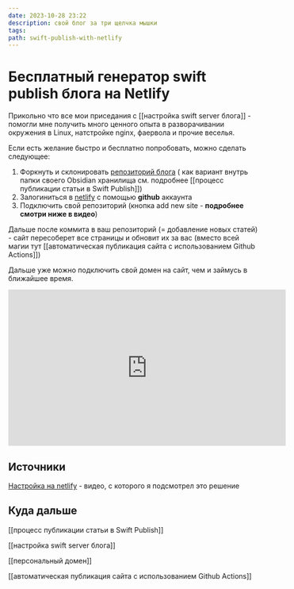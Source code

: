 ```yaml
---
date: 2023-10-28 23:22
description: свой блог за три щелчка мышки
tags: 
path: swift-publish-with-netlify
---
```

# Бесплатный генератор swift publish блога на Netlify

Прикольно что все мои приседания с [[настройка swift server блога]] - помогли мне получить много ценного опыта в разворачивании окружения в Linux, натстройке nginx, фаервола и прочие веселья.

Если есть желание быстро и бесплатно попробовать, можно сделать следующее:

1) Форкнуть и склонировать [репозиторий блога](https://github.com/flyer2001/myBlog)  ( как вариант внутрь папки своего Obsidian хранилища см. подробнее [[процесс публикации статьи в Swift Publish]])
2) Залогиниться в [netlify](https://www.netlify.com) с помощью **github** аккаунта
3) Подключить свой репозиторий (кнопка add new site - **подробнее смотри ниже в видео**)

Дальше после коммита в ваш репозиторий (= добавление новых статей) - сайт пересоберет все страницы и обновит их за вас (вместо всей магии тут [[автоматическая публикация сайта с использованием Github Actions]])

Дальше уже можно подключить свой домен на сайт, чем и займусь в ближайшее время. 

<iframe width="560" height="315" src="https://www.youtube.com/embed/blDVlnE_aDc?si=96xHg8coZLIz-s5e" title="YouTube video player" frameborder="0" allow="accelerometer; autoplay; clipboard-write; encrypted-media; gyroscope; picture-in-picture; web-share" allowfullscreen></iframe>

## Источники

[Настройка на netlify](https://www.youtube.com/watch?v=oc9ZkhPiQu0) - видео, с которого я подсмотрел это решение

## Куда дальше
[[процесс публикации статьи в Swift Publish]]

[[настройка swift server блога]]

[[персональный домен]]

[[автоматическая публикация сайта с использованием Github Actions]]